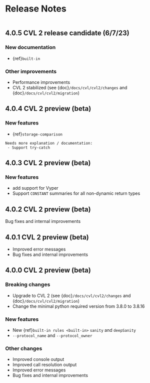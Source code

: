 Release Notes
=============

```{contents}
```

4.0.5 CVL 2 release candidate (6/7/23)
--------------------------------------

### New documentation

 - {ref}`built-in`

### Other improvements

 - Performance improvements
 - CVL 2 stabilized (see {doc}`/docs/cvl/cvl2/changes` and {doc}`/docs/cvl/cvl2/migration`)

4.0.4 CVL 2 preview (beta)
--------------------------

### New features

 - {ref}`storage-comparison`

```{todo}
Needs more explanation / documentation:
 - Support try-catch
```

4.0.3 CVL 2 preview (beta)
--------------------------

### New features

 - add support for Vyper
 - Support `CONSTANT` summaries for all non-dynamic return types

4.0.2 CVL 2 preview (beta)
--------------------------

Bug fixes and internal improvements

4.0.1 CVL 2 preview (beta)
--------------------------

 - Improved error messages
 - Bug fixes and internal improvements

4.0.0 CVL 2 preview (beta)
--------------------------

### Breaking changes

 - Upgrade to CVL 2 (see {doc}`/docs/cvl/cvl2/changes` and {doc}`/docs/cvl/cvl2/migration`) 
 - Change the minimal python required version from 3.8.0 to 3.8.16

### New features

 - New {ref}`built-in rules <built-in>` `sanity` and `deepSanity`
 - `--protocol_name` and `--protocol_owner`

### Other changes

 - Improved console output
 - Improved call resolution output
 - Improved error messages
 - Bug fixes and internal improvements




